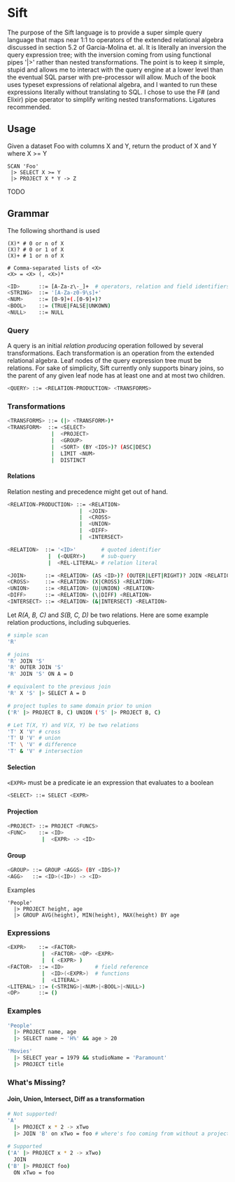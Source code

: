 # Sift

The purpose of the Sift language is to provide a super simple query language that maps near 1:1 to operators of the extended relational algebra discussed in section 5.2 of Garcia-Molina et. al. It is literally an inversion the query expression tree; with the inversion coming from using functional pipes '|>' rather than nested transformations. The point is to keep it simple, stupid and allows me to interact with the query engine at a lower level than the eventual SQL parser with pre-processor will allow. Much of the book uses typeset expressions of relational algebra, and I wanted to run these expressions literally without translating to SQL. I chose to use the F# (and Elixir) pipe operator to simplify writing nested transformations. Ligatures recommended.

## Usage

Given a dataset Foo with columns X and Y, return the product of X and Y where X >= Y

```
SCAN 'Foo'
 |> SELECT X >= Y
 |> PROJECT X * Y -> Z
```

TODO

## Grammar

The following shorthand is used 
```
(X)* # 0 or n of X
(X)? # 0 or 1 of X
(X)+ # 1 or n of X

# Comma-separated lists of <X>
<X> = <X> (, <X>)*
```

```bash
<ID>      ::= [A-Za-z\-_]+  # operators, relation and field identifiers
<STRING>  ::= '[A-Za-z0-9\s]+'
<NUM>     ::= [0-9]+(.[0-9]+)?
<BOOL>    ::= (TRUE|FALSE|UNKOWN)
<NULL>    ::= NULL
```

### Query

A query is an initial *relation producing* operation followed by several transformations. Each transformation is an operation from the extended relational algebra. Leaf nodes of the query expression tree must be relations. For sake of simplicity, Sift currently only supports binary joins, so the parent of any given leaf node has at least one and at most two children.

```bash
<QUERY> ::= <RELATION-PRODUCTION> <TRANSFORMS>
```

### Transformations

```bash
<TRANSFORMS> ::= (|> <TRANSFORM>)*
<TRANSFORM>  ::= <SELECT>
              |  <PROJECT>
              |  <GROUP>
              |  <SORT> (BY <IDS>)? (ASC|DESC)
              |  LIMIT <NUM>
              |  DISTINCT
``` 

#### Relations

Relation nesting and precedence might get out of hand.

```bash
<RELATION-PRODUCTION> ::= <RELATION>
                       |  <JOIN>
                       |  <CROSS>
                       |  <UNION>
                       |  <DIFF>
                       |  <INTERSECT>

<RELATION>  ::= '<ID>'        # quoted identifier
             |  (<QUERY>)     # sub-query
             |  <REL-LITERAL> # relation literal

<JOIN>      ::= <RELATION> (AS <ID>)? (OUTER|LEFT|RIGHT)? JOIN <RELATION> (AS <ID>)? (ON <EXPR>)?
<CROSS>     ::= <RELATION> (X|CROSS) <RELATION>
<UNION>     ::= <RELATION> (U|UNION) <RELATION>
<DIFF>      ::= <RELATION> (\|DIFF) <RELATION>
<INTERSECT> ::= <RELATION> (&|INTERSECT) <RELATION>
```

Let *R(A, B, C)* and *S(B, C, D)* be two relations. Here are some example relation productions, including subqueries.
```bash
# simple scan
'R'

# joins
'R' JOIN 'S'
'R' OUTER JOIN 'S'
'R' JOIN 'S' ON A = D

# equivalent to the previous join
'R' X 'S' |> SELECT A = D

# project tuples to same domain prior to union
('R' |> PROJECT B, C) UNION ('S' |> PROJECT B, C)

# Let T(X, Y) and V(X, Y) be two relations
'T' X 'V' # cross
'T' U 'V' # union
'T' \ 'V' # difference
'T' & 'V' # intersection
```

#### Selection

`<EXPR>` must be a predicate ie an expression that evaluates to a boolean

```bash
<SELECT> ::= SELECT <EXPR>
```

#### Projection
```bash
<PROJECT> ::= PROJECT <FUNCS>
<FUNC>    ::= <ID>
           |  <EXPR> -> <ID>
```

#### Group
```bash
<GROUP> ::= GROUP <AGGS> (BY <IDS>)?
<AGG>   ::= <ID>(<ID>) -> <ID>
```

Examples
```
'People'
  |> PROJECT height, age
  |> GROUP AVG(height), MIN(height), MAX(height) BY age
```

### Expressions

```bash
<EXPR>    ::= <FACTOR>
           |  <FACTOR> <OP> <EXPR>
           |  ( <EXPR> )
<FACTOR>  ::= <ID>          # field reference
           |  <ID>(<EXPR>)  # functions
           |  <LITERAL>
<LITERAL> ::= (<STRING>|<NUM>|<BOOL>|<NULL>)
<OP>      ::= ()
```

### Examples
```bash
'People'
  |> PROJECT name, age
  |> SELECT name ~ 'H%' && age > 20
```

```bash
'Movies'
  |> SELECT year = 1979 && studioName = 'Paramount'
  |> PROJECT title
```

### What's Missing?

#### Join, Union, Intersect, Diff as a transformation

```bash
# Not supported!
'A'
  |> PROJECT x * 2 -> xTwo
  |> JOIN 'B' on xTwo = foo # where's foo coming from without a projection?
  
# Supported
('A' |> PROJECT x * 2 -> xTwo)
  JOIN
('B' |> PROJECT foo)
  ON xTwo = foo
```
